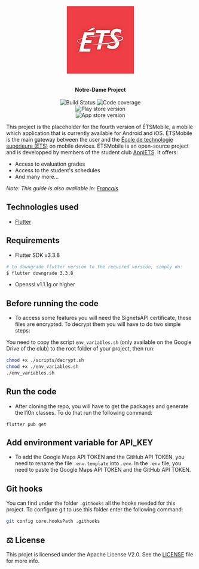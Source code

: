 <div align="center">
  <img src="https://raw.githubusercontent.com/ApplETS/Notre-Dame/master/docs/images/ETS_logo.png" />
  <p>
    <br /><strong>Notre-Dame Project</strong>
    <br />
    <br />
    <a href="https://github.com/ApplETS/Notre-Dame/actions/workflows/master-workflow.yaml" style="text-decoration: none;">
        <img src="https://github.com/ApplETS/Notre-Dame/actions/workflows/master-workflow.yaml/badge.svg?branch=master" alt="Build Status"/>
    </a>
    <img src="https://img.shields.io/endpoint?url=https://gist.githubusercontent.com/clubapplets-server/e51406de3b919a69f396642a2bcb413c/raw/notre_dame_master_badge_coverage.json" alt="Code coverage"/>
    <br />
    <img src="https://img.shields.io/endpoint?color=green&logo=google-play&logoColor=green&url=https%3A%2F%2Fplayshields.herokuapp.com%2Fplay%3Fi%3Dca.etsmtl.applets.etsmobile%26l%3DPlay%2520Store%2520version%26m%3D%24version" alt="Play store version"/>
    <br />
    <img src="https://img.shields.io/itunes/v/557463461?label=App%20Store%20version&logo=appstore" alt="App store version"/>
    <br />
  </p>
</div>

This project is the placeholder for the fourth version of ÉTSMobile, a mobile which application that is currently
available for Android and iOS. ÉTSMobile is the main gateway between the user and
the [École de technologie supérieure (ÉTS)](https://www.etsmtl.ca/) on mobile devices. ÉTSMobile is an open-source
project and is developped by members of the student club [ApplETS](https://clubapplets.ca/). It offers:

* Access to evaluation grades
* Access to the student's schedules
* And many more...

_Note: This guide is also available in: [Français](https://github.com/ApplETS/Notre-Dame/blob/master/README.fr.md)_

## Technologies used

* [Flutter](https://flutter.dev)

## Requirements

- Flutter SDK v3.3.8
```sh
# to downgrade flutter version to the required version, simply do:
$ flutter downgrade 3.3.8
```
- Openssl v1.1.1g or higher

## Before running the code

- To access some features you will need the SignetsAPI certificate, these files are encrypted. To decrypt them you will have to do two simple steps:

You need to copy the script `env_variables.sh` (only available on the Google Drive of the club) to the root folder of your project, then run:

```sh
chmod +x ./scripts/decrypt.sh
chmod +x ./env_variables.sh
./env_variables.sh
```

## Run the code

- After cloning the repo, you will have to get the packages and generate the l10n classes. To do that run the following
  command:

```
flutter pub get
```

## Add environment variable for API_KEY

- To add the Google Maps API TOKEN and the GitHub API TOKEN, you need to rename the file `.env.template` into `.env`. In
  the `.env` file, you need to paste the Google Maps API TOKEN and the GitHub API TOKEN.

## Git hooks

You can find under the folder `.githooks` all the hooks needed for this project. To configure git to use this folder
enter the following command:

```bash
git config core.hooksPath .githooks
```

## ⚖️ License

This projet is licensed under the Apache License V2.0. See
the [LICENSE](https://github.com/ApplETS/Notre-Dame/blob/master/LICENSE) file for more info.
